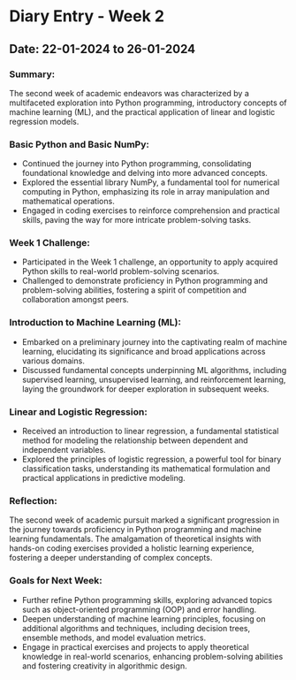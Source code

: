 # Diary Entry - Week 2

## Date: 22-01-2024 to 26-01-2024

### Summary:
The second week of academic endeavors was characterized by a multifaceted exploration into Python programming, introductory concepts of machine learning (ML), and the practical application of linear and logistic regression models.

### Basic Python and Basic NumPy:
- Continued the journey into Python programming, consolidating foundational knowledge and delving into more advanced concepts.
- Explored the essential library NumPy, a fundamental tool for numerical computing in Python, emphasizing its role in array manipulation and mathematical operations.
- Engaged in coding exercises to reinforce comprehension and practical skills, paving the way for more intricate problem-solving tasks.

### Week 1 Challenge:
- Participated in the Week 1 challenge, an opportunity to apply acquired Python skills to real-world problem-solving scenarios.
- Challenged to demonstrate proficiency in Python programming and problem-solving abilities, fostering a spirit of competition and collaboration amongst peers.

### Introduction to Machine Learning (ML):
- Embarked on a preliminary journey into the captivating realm of machine learning, elucidating its significance and broad applications across various domains.
- Discussed fundamental concepts underpinning ML algorithms, including supervised learning, unsupervised learning, and reinforcement learning, laying the groundwork for deeper exploration in subsequent weeks.

### Linear and Logistic Regression:
- Received an introduction to linear regression, a fundamental statistical method for modeling the relationship between dependent and independent variables.
- Explored the principles of logistic regression, a powerful tool for binary classification tasks, understanding its mathematical formulation and practical applications in predictive modeling.

### Reflection:
The second week of academic pursuit marked a significant progression in the journey towards proficiency in Python programming and machine learning fundamentals. The amalgamation of theoretical insights with hands-on coding exercises provided a holistic learning experience, fostering a deeper understanding of complex concepts.

### Goals for Next Week:
- Further refine Python programming skills, exploring advanced topics such as object-oriented programming (OOP) and error handling.
- Deepen understanding of machine learning principles, focusing on additional algorithms and techniques, including decision trees, ensemble methods, and model evaluation metrics.
- Engage in practical exercises and projects to apply theoretical knowledge in real-world scenarios, enhancing problem-solving abilities and fostering creativity in algorithmic design.
